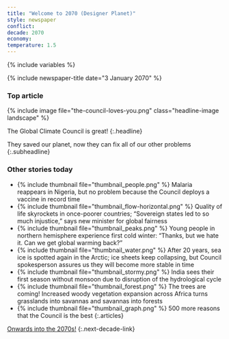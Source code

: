 ```yaml
---
title: "Welcome to 2070 (Designer Planet)"
style: newspaper
conflict: 
decade: 2070
economy: 
temperature: 1.5
---
```


{% include variables %}

{% include newspaper-title date="3 January 2070" %}

### Top article

{% include image file="the-council-loves-you.png" class="headline-image landscape" %}

The Global Climate Council is great!
{:.headline}

They saved our planet, now they can fix all of our other problems
{:.subheadline}

### Other stories today

- {% include thumbnail file="thumbnail_people.png" %} Malaria reappears in Nigeria, but no problem because the Council deploys a vaccine in record time
- {% include thumbnail file="thumbnail_flow-horizontal.png" %} Quality of life skyrockets in once-poorer countries; “Sovereign states led to so much injustice,” says new minister for global fairness
- {% include thumbnail file="thumbnail_peaks.png" %} Young people in northern hemisphere experience first cold winter: “Thanks, but we hate it. Can we get global warming back?”
- {% include thumbnail file="thumbnail_water.png" %} After 20&nbsp;years, sea ice is spotted again in the Arctic; ice sheets keep collapsing, but Council spokesperson assures us they will become more stable in time
- {% include thumbnail file="thumbnail_stormy.png" %} India sees their first season without monsoon due to disruption of the hydrological cycle
- {% include thumbnail file="thumbnail_forest.png" %} The trees are coming! Increased woody vegetation expansion across Africa turns grasslands into savannas and savannas into forests
- {% include thumbnail file="thumbnail_graph.png" %} 500 more reasons that the Council is the best
{:.articles}

[Onwards into the 2070s!](chapter_miscalculation.html)
{:.next-decade-link}

